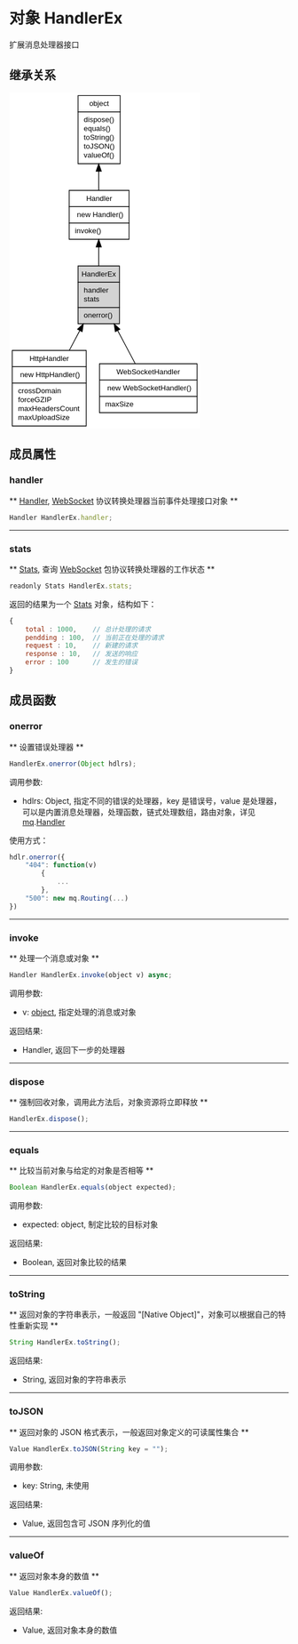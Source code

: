 # 对象 HandlerEx
扩展消息处理器接口

## 继承关系
<div class="inherits"><svg width="258pt" height="454pt" viewBox="0.00 0.00 258.00 454.00" xmlns="http://www.w3.org/2000/svg" xmlns:xlink="http://www.w3.org/1999/xlink">
<g id="graph0" class="graph" transform="scale(1 1) rotate(0) translate(4 450)">
<title>%0</title>
<polygon fill="#ffffff" stroke="transparent" points="-4,4 -4,-450 254,-450 254,4 -4,4"/>
<!-- object -->
<g id="node1" class="node">
<title>object</title>
<g id="a_node1"><a xlink:href="object.md" xlink:title="object">
<polygon fill="#ffffff" stroke="transparent" points="88.5,-354 88.5,-446 145.5,-446 145.5,-354 88.5,-354"/>
<polygon fill="none" stroke="#000000" points="89,-424 89,-446 146,-446 146,-424 89,-424"/>
<text text-anchor="start" x="104.1625" y="-432" font-family="Helvetica,sans-Serif" font-size="10.00" fill="#000000">object</text>
<polygon fill="none" stroke="#000000" points="89,-354 89,-424 146,-424 146,-354 89,-354"/>
<text text-anchor="start" x="94" y="-410" font-family="Helvetica,sans-Serif" font-size="10.00" fill="#000000"> dispose()</text>
<text text-anchor="start" x="94" y="-398" font-family="Helvetica,sans-Serif" font-size="10.00" fill="#000000"> equals()</text>
<text text-anchor="start" x="94" y="-386" font-family="Helvetica,sans-Serif" font-size="10.00" fill="#000000"> toString()</text>
<text text-anchor="start" x="94" y="-374" font-family="Helvetica,sans-Serif" font-size="10.00" fill="#000000"> toJSON()</text>
<text text-anchor="start" x="94" y="-362" font-family="Helvetica,sans-Serif" font-size="10.00" fill="#000000"> valueOf()</text>
</a>
</g>
</g>
<!-- Handler -->
<g id="node2" class="node">
<title>Handler</title>
<g id="a_node2"><a xlink:href="Handler.md" xlink:title="Handler">
<polygon fill="#ffffff" stroke="transparent" points="76.5,-252 76.5,-318 157.5,-318 157.5,-252 76.5,-252"/>
<polygon fill="none" stroke="#000000" points="77,-296 77,-318 158,-318 158,-296 77,-296"/>
<text text-anchor="start" x="99.9985" y="-304" font-family="Helvetica,sans-Serif" font-size="10.00" fill="#000000">Handler</text>
<polygon fill="none" stroke="#000000" points="77,-274 77,-296 158,-296 158,-274 77,-274"/>
<text text-anchor="start" x="82" y="-282" font-family="Helvetica,sans-Serif" font-size="10.00" fill="#000000">  new Handler()</text>
<polygon fill="none" stroke="#000000" points="77,-252 77,-274 158,-274 158,-252 77,-252"/>
<text text-anchor="start" x="82" y="-260" font-family="Helvetica,sans-Serif" font-size="10.00" fill="#000000"> invoke()</text>
</a>
</g>
</g>
<!-- object&#45;&gt;Handler -->
<g id="edge1" class="edge">
<title>object-&gt;Handler</title>
<path fill="none" stroke="#000000" d="M117,-343.6502C117,-334.8735 117,-326.0612 117,-318.0314"/>
<polygon fill="#000000" stroke="#000000" points="113.5001,-343.8877 117,-353.8877 120.5001,-343.8878 113.5001,-343.8877"/>
</g>
<!-- HandlerEx -->
<g id="node3" class="node">
<title>HandlerEx</title>
<g id="a_node3"><a xlink:title="HandlerEx">
<polygon fill="#d3d3d3" stroke="transparent" points="89,-138 89,-216 145,-216 145,-138 89,-138"/>
<polygon fill="none" stroke="#000000" points="89,-194 89,-216 145,-216 145,-194 89,-194"/>
<text text-anchor="start" x="93.664" y="-202" font-family="Helvetica,sans-Serif" font-size="10.00" fill="#000000">HandlerEx</text>
<polygon fill="none" stroke="#000000" points="89,-160 89,-194 145,-194 145,-160 89,-160"/>
<text text-anchor="start" x="94" y="-180" font-family="Helvetica,sans-Serif" font-size="10.00" fill="#000000"> handler</text>
<text text-anchor="start" x="94" y="-168" font-family="Helvetica,sans-Serif" font-size="10.00" fill="#000000"> stats</text>
<polygon fill="none" stroke="#000000" points="89,-138 89,-160 145,-160 145,-138 89,-138"/>
<text text-anchor="start" x="94" y="-146" font-family="Helvetica,sans-Serif" font-size="10.00" fill="#000000"> onerror()</text>
</a>
</g>
</g>
<!-- Handler&#45;&gt;HandlerEx -->
<g id="edge2" class="edge">
<title>Handler-&gt;HandlerEx</title>
<path fill="none" stroke="#000000" d="M117,-241.6358C117,-233.1768 117,-224.3553 117,-216.0465"/>
<polygon fill="#000000" stroke="#000000" points="113.5001,-241.7152 117,-251.7152 120.5001,-241.7152 113.5001,-241.7152"/>
</g>
<!-- HttpHandler -->
<g id="node4" class="node">
<title>HttpHandler</title>
<g id="a_node4"><a xlink:href="HttpHandler.md" xlink:title="HttpHandler">
<polygon fill="#ffffff" stroke="transparent" points="0,0 0,-102 100,-102 100,0 0,0"/>
<polygon fill="none" stroke="#000000" points="0,-80 0,-102 100,-102 100,-80 0,-80"/>
<text text-anchor="start" x="23.3305" y="-88" font-family="Helvetica,sans-Serif" font-size="10.00" fill="#000000">HttpHandler</text>
<polygon fill="none" stroke="#000000" points="0,-58 0,-80 100,-80 100,-58 0,-58"/>
<text text-anchor="start" x="5" y="-66" font-family="Helvetica,sans-Serif" font-size="10.00" fill="#000000">  new HttpHandler()</text>
<polygon fill="none" stroke="#000000" points="0,0 0,-58 100,-58 100,0 0,0"/>
<text text-anchor="start" x="5" y="-44" font-family="Helvetica,sans-Serif" font-size="10.00" fill="#000000"> crossDomain</text>
<text text-anchor="start" x="5" y="-32" font-family="Helvetica,sans-Serif" font-size="10.00" fill="#000000"> forceGZIP</text>
<text text-anchor="start" x="5" y="-20" font-family="Helvetica,sans-Serif" font-size="10.00" fill="#000000"> maxHeadersCount</text>
<text text-anchor="start" x="5" y="-8" font-family="Helvetica,sans-Serif" font-size="10.00" fill="#000000"> maxUploadSize</text>
</a>
</g>
</g>
<!-- HandlerEx&#45;&gt;HttpHandler -->
<g id="edge3" class="edge">
<title>HandlerEx-&gt;HttpHandler</title>
<path fill="none" stroke="#000000" d="M91.4228,-128.8997C86.779,-120.1665 81.9197,-111.0281 77.2303,-102.2093"/>
<polygon fill="#000000" stroke="#000000" points="88.3828,-130.6374 96.168,-137.8235 94.5633,-127.3509 88.3828,-130.6374"/>
</g>
<!-- WebSocketHandler -->
<g id="node5" class="node">
<title>WebSocketHandler</title>
<g id="a_node5"><a xlink:href="WebSocketHandler.md" xlink:title="WebSocketHandler">
<polygon fill="#ffffff" stroke="transparent" points="118,-18 118,-84 250,-84 250,-18 118,-18"/>
<polygon fill="none" stroke="#000000" points="118,-62 118,-84 250,-84 250,-62 118,-62"/>
<text text-anchor="start" x="140.937" y="-70" font-family="Helvetica,sans-Serif" font-size="10.00" fill="#000000">WebSocketHandler</text>
<polygon fill="none" stroke="#000000" points="118,-40 118,-62 250,-62 250,-40 118,-40"/>
<text text-anchor="start" x="123" y="-48" font-family="Helvetica,sans-Serif" font-size="10.00" fill="#000000">  new WebSocketHandler()</text>
<polygon fill="none" stroke="#000000" points="118,-18 118,-40 250,-40 250,-18 118,-18"/>
<text text-anchor="start" x="123" y="-26" font-family="Helvetica,sans-Serif" font-size="10.00" fill="#000000"> maxSize</text>
</a>
</g>
</g>
<!-- HandlerEx&#45;&gt;WebSocketHandler -->
<g id="edge4" class="edge">
<title>HandlerEx-&gt;WebSocketHandler</title>
<path fill="none" stroke="#000000" d="M142.6599,-128.744C150.5694,-113.8694 159.0967,-97.833 166.3404,-84.2106"/>
<polygon fill="#000000" stroke="#000000" points="139.4367,-127.3509 137.832,-137.8235 145.6172,-130.6374 139.4367,-127.3509"/>
</g>
</g>
</svg></div>

## 成员属性
        
### handler
** [Handler](Handler.md), [WebSocket](WebSocket.md) 协议转换处理器当前事件处理接口对象 **
```JavaScript
Handler HandlerEx.handler;
```

--------------------------
### stats
** [Stats](Stats.md), 查询 [WebSocket](WebSocket.md) 包协议转换处理器的工作状态 **
```JavaScript
readonly Stats HandlerEx.stats;
```

返回的结果为一个 [Stats](Stats.md) 对象，结构如下：
```JavaScript
{
    total : 1000,    // 总计处理的请求
    pendding : 100,  // 当前正在处理的请求
    request : 10,    // 新建的请求
    response : 10,   // 发送的响应
    error : 100      // 发生的错误
}
```

## 成员函数
        
### onerror
** 设置错误处理器 **
```JavaScript
HandlerEx.onerror(Object hdlrs);
```

调用参数:
* hdlrs: Object, 指定不同的错误的处理器，key 是错误号，value 是处理器，可以是内置消息处理器，处理函数，链式处理数组，路由对象，详见 [mq](../../module/ifs/mq.md).[Handler](Handler.md)

使用方式：
```JavaScript
hdlr.onerror({
    "404": function(v)
        {
            ...
        },
    "500": new mq.Routing(...)
})
```

--------------------------
### invoke
** 处理一个消息或对象 **
```JavaScript
Handler HandlerEx.invoke(object v) async;
```

调用参数:
* v: [object](object.md), 指定处理的消息或对象

返回结果:
* Handler, 返回下一步的处理器

--------------------------
### dispose
** 强制回收对象，调用此方法后，对象资源将立即释放 **
```JavaScript
HandlerEx.dispose();
```

--------------------------
### equals
** 比较当前对象与给定的对象是否相等 **
```JavaScript
Boolean HandlerEx.equals(object expected);
```

调用参数:
* expected: object, 制定比较的目标对象

返回结果:
* Boolean, 返回对象比较的结果

--------------------------
### toString
** 返回对象的字符串表示，一般返回 "[Native Object]"，对象可以根据自己的特性重新实现 **
```JavaScript
String HandlerEx.toString();
```

返回结果:
* String, 返回对象的字符串表示

--------------------------
### toJSON
** 返回对象的 JSON 格式表示，一般返回对象定义的可读属性集合 **
```JavaScript
Value HandlerEx.toJSON(String key = "");
```

调用参数:
* key: String, 未使用

返回结果:
* Value, 返回包含可 JSON 序列化的值

--------------------------
### valueOf
** 返回对象本身的数值 **
```JavaScript
Value HandlerEx.valueOf();
```

返回结果:
* Value, 返回对象本身的数值

